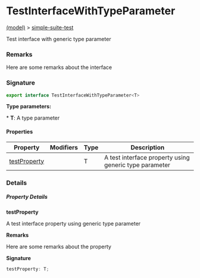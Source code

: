
# TestInterfaceWithTypeParameter

[(model)](docs/index) &gt; [simple-suite-test](docs/simple-suite-test)

Test interface with generic type parameter

### Remarks

Here are some remarks about the interface

### Signature

```typescript
export interface TestInterfaceWithTypeParameter<T> 
```
<b>Type parameters:</b> 

\* <b>T</b>: A type parameter


#### Properties

|  Property | Modifiers | Type | Description |
|  --- | --- | --- | --- |
|  [testProperty](docs/simple-suite-test/testinterfacewithtypeparameter#testproperty-PropertySignature) |  | T | A test interface property using generic type parameter |

### Details

##### Property Details

<b>testProperty</b>

A test interface property using generic type parameter

<b>Remarks</b>

Here are some remarks about the property

<b>Signature</b>

```typescript
testProperty: T;
```
